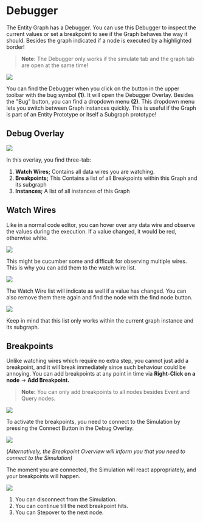 # Debugger

The Entity Graph has a Debugger. You can use this Debugger to inspect the current values or set a breakpoint to see if the Graph behaves the way it should. Besides the graph indicated if a node is executed by a highlighted border!

> **Note:**  The Debugger only works if the simulate tab and the graph tab are open at the same time!

![](https://www.dropbox.com/s/80ld50b4n6ohjio/tm_guide_entity_graph_debugger_basic.png?raw=1)

You can find the Debugger when you click on the button in the upper toolbar with the bug symbol **(1)**. It will open the Debugger Overlay. Besides the "Bug" button, you can find a dropdown menu **(2)**. This dropdown menu lets you switch between Graph instances quickly. This is useful if the Graph is part of an Entity Prototype or itself a Subgraph prototype! 



## Debug Overlay

![](https://www.dropbox.com/s/wly93rk8vz97upm/tm_guide_entity_graph_debug_overlay.png?raw=1)

In this overlay, you find three-tab:

1. **Watch Wires;** Contains all data wires you are watching.
2. **Breakpoints;** This Contains a list of all Breakpoints within this Graph and its subgraph
3. **Instances;** A list of all instances of this Graph



## Watch Wires

Like in a normal code editor, you can hover over any data wire and observe the values during the execution. If a value changed, it would be red, otherwise white.

![](https://www.dropbox.com/s/cw86wtsfcb8sg50/tm_guide_entity_graph_watch_wires.png?raw=1)

This might be cucumber some and difficult for observing multiple wires. This is why you can add them to the watch wire list.

![](https://www.dropbox.com/s/1j09t2vxxk4t11b/tm_guide_entity_graph_add_watch_wires.png?raw=1)

The Watch Wire list will indicate as well if a value has changed. You can also remove them there again and find the node with the find node button.

![](https://www.dropbox.com/s/lpx1duqf5lpee0n/tm_guide_entity_graph_watch_wires_overlay.png?raw=1)

Keep in mind that this list only works within the current graph instance and its subgraph.



## Breakpoints

Unlike watching wires which require no extra step, you cannot just add a breakpoint, and it will break immediately since such behaviour could be annoying. You can add breakpoints at any point in time via **Right-Click on a node** -> **Add Breakpoint.** 

> **Note:** You can only add breakpoints to all nodes besides Event and Query nodes.

![](https://www.dropbox.com/s/us6lrw5ad9qpcbg/tm_guide_entity_graph_add_breakpoints.png?raw=1)

To activate the breakpoints, you need to connect to the Simulation by pressing the Connect Button in the Debug Overlay.

![](https://www.dropbox.com/s/34jbcvkt49814kk/tm_guide_entity_graph_connect.png?raw=1)

(*Alternatively, the Breakpoint Overview will inform you that you need to connect to the Simulation)*

The moment you are connected, the Simulation will react appropriately, and your breakpoints will happen.

![](https://www.dropbox.com/s/26awwgjzz93mcu4/tm_guide_entity_graph_debug_mode.png?raw=1)

1. You can disconnect from the Simulation.
2. You can continue till the next breakpoint hits.
3. You can Stepover to the next node.
